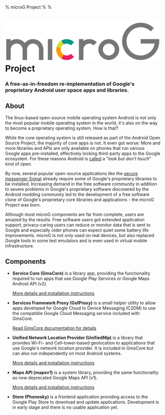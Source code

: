 % microG Project
%
%

<div class="jumbotron">
  <h1><img src="/img/microg_full_colored.svg" alt="microG"> Project</h1>
  <h3>A free-as-in-freedom re-implementation of Google's proprietary Android user space apps and libraries.</h3> 
</div>

About
-----
The linux-based open-source mobile operating system Android is not only the most popular mobile operating system in the world, 
it's also on the way to become a proprietary operating system. How is that?

While the core operating system is still released as part of the Android Open Source Project, the majority of core apps is not.
It even got worse: More and more libraries and APIs are only available on phones that run various Google apps pre-installed,
effectively locking third-party apps to the Google ecosystem. For these reasons Android is [called](http://arstechnica.com/gadgets/2013/10/googles-iron-grip-on-android-controlling-open-source-by-any-means-necessary/4/) a "*look but don't touch*" kind of open.

By now, several popular open-source applications like the [secure messenger Signal](https://github.com/WhisperSystems/Signal-Android) already require some of Google's proprietary libraries to be installed. 
Increasing demand in the free software community in addition to severe problems in Google's proprietary software discovered by the Android modding community
led to the development of a free software clone of Google's proprietary core libraries and applications - the microG Project was born.

Although most microG components are far from complete, users are amazed by the results. Free software users got extended application support,
privacy-caring users can reduce or monitor data that is sent to Google and especially older phones can expect quiet some battery life improvements.
microG is not only used on real devices, but also replaced Google tools in some test emulators and is even used in virtual mobile infrastructure.

Components
----------
- **Service Core (GmsCore)** is a library app, providing the functionality required to run apps that use Google Play Services or Google Maps Android API (v2).
  
  [More details and installation instructions](https://github.com/microg/android_packages_apps_GmsCore/wiki)
- **Services Framework Proxy (GsfProxy)** is a small helper utility to allow apps developed for Google Cloud to Device Messaging (C2DM) to use the compatible Google Cloud Messaging service included with GmsCore.

  [Read GmsCore documentation for details](https://github.com/microg/android_packages_apps_GmsCore/wiki)
- **Unified Network Location Provider (UnifiedNlp)** is a library that provides Wi-Fi- and Cell-tower-based geolocation to applications that use Google's network location provider.
  It is included in GmsCore but can also run independently on most Android systems.
  
  [More details and installation instructions](https://github.com/microg/android_packages_apps_UnifiedNlp/blob/master/README.md)
- **Maps API (mapsv1)** is a system library, providing the same functionality as now deprecated Google Maps API (v1).

  [More details and installation instructions](https://github.com/microg/android_frameworks_mapsv1)
- **Store (Phonesky)** is a frontend application providing access to the Google Play Store to download and update applications. Development is in early stage and there is no usable application yet.